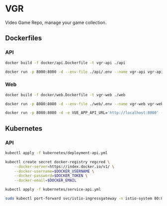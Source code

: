 # VGR

Video Game Repo, manage your game collection.

## Dockerfiles

### API

```bash
docker build -f docker/api.Dockerfile -t vgr-api ./api

docker run -p 8000:8000 -d --env-file ./api/.env --name vgr-api vgr-api
```

### Web

```bash
docker build -f docker/web.Dockerfile -t vgr-web ./web

docker run -p 8080:8080 -d --env-file ./web/.env --name vgr-web vgr-web

docker run -p 8080:8080 -d -e VUE_APP_API_URL='http://localhost:8000' --name vgr-web vgr-web
```

## Kubernetes

### API

```bash
kubectl apply -f kubernetes/deployment-api.yml

kubectl create secret docker-registry regcred \
    --docker-server=https://index.docker.io/v1/ \
    --docker-username=$DOCKER_USERNAME \
    --docker-password=$DOCKER_TOKEN \
    --docker-email=$DOCKER_EMAIL

kubectl apply -f kubernetes/service-api.yml

sudo kubectl port-forward svc/istio-ingressgateway -n istio-system 80:80
```